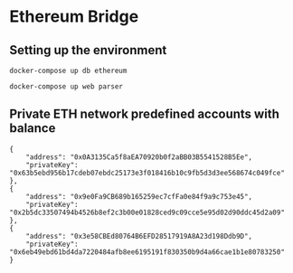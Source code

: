 # Ethereum Bridge

## Setting up the environment

`docker-compose up db ethereum`

`docker-compose up web parser`


## Private ETH network predefined accounts with balance
```
{
    "address": "0x0A3135Ca5f8aEA70920b0f2aBB03B5541528B5Ee",
    "privateKey": "0x63b5ebd956b17cdeb07ebdc25173e3f018416b10c9fb5d3d3ee568674c049fce"
},
{
    "address": "0x9e0Fa9CB689b165259ec7cfFa0e84f9a9c753e45",
    "privateKey": "0x2b5dc33507494b4526b8ef2c3b00e01828ced9c09cce5e95d02d90ddc45d2a09"
},
{
    "address": "0x3e58CBEd80764B6EFD28517919A8A23d198Ddb9D",
    "privateKey": "0x6eb49ebd61bd4da7220484afb8ee6195191f830350b9d4a66cae1b1e80783250"
}
```
